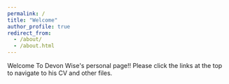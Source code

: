 ```yaml
---
permalink: /
title: "Welcome"
author_profile: true
redirect_from: 
  - /about/
  - /about.html
---
```


Welcome To Devon Wise's personal page!! Please click the links at the top to navigate to his CV and other files.
